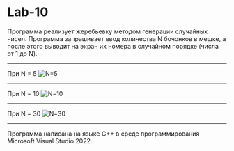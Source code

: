 # Lab-10
Программа реализует жеребьевку методом генерации случайных чисел. 
Программа запрашивает ввод количества N бочонков в мешке, а после этого выводит на экран их номера в случайном порядке (числа от 1 до N).
_____
При N = 5
![N=5](https://user-images.githubusercontent.com/73394587/148823125-aa8be625-6f0c-4744-8dd9-ee9d7d672a62.png)
_____
При N = 10
![N=10](https://user-images.githubusercontent.com/73394587/148823155-67ee7e5b-03ce-4b5e-8dc5-888145178ccc.png)
_____
При N = 30
![N=30](https://user-images.githubusercontent.com/73394587/148823170-19e6bd0a-a34f-4137-abb2-829f78b43f86.png)
____
Программа написана на языке C++ в среде программирования Microsoft Visual Studio 2022.
